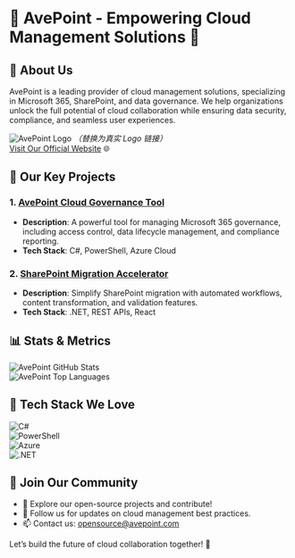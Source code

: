 # 🌟 AvePoint - Empowering Cloud Management Solutions 🌟

## 👋 About Us  
AvePoint is a leading provider of cloud management solutions, specializing in Microsoft 365, SharePoint, and data governance. We help organizations unlock the full potential of cloud collaboration while ensuring data security, compliance, and seamless user experiences.  

![AvePoint Logo](https://example.com/avepoint-logo.png) *（替换为真实 Logo 链接）*  
[Visit Our Official Website](https://www.avepoint.com) 🌐

## 🚀 Our Key Projects  
### 1. [AvePoint Cloud Governance Tool](https://github.com/avepoint/cloud-governance)  
- **Description**: A powerful tool for managing Microsoft 365 governance, including access control, data lifecycle management, and compliance reporting.  
- **Tech Stack**: C#, PowerShell, Azure Cloud  

### 2. [SharePoint Migration Accelerator](https://github.com/avepoint/sp-migration)  
- **Description**: Simplify SharePoint migration with automated workflows, content transformation, and validation features.  
- **Tech Stack**: .NET, REST APIs, React  

## 📊 Stats & Metrics  
![AvePoint GitHub Stats](https://github-readme-stats.vercel.app/api?username=avepoint&show_icons=true&theme=radical)  
![AvePoint Top Languages](https://github-readme-stats.vercel.app/api/top-langs?username=avepoint&layout=compact&theme=vue)  

## 🔧 Tech Stack We Love  
![C#](https://img.shields.io/badge/C%23-239120?style=for-the-badge&logo=c-sharp&logoColor=white)  
![PowerShell](https://img.shields.io/badge/PowerShell-5391FE?style=for-the-badge&logo=powershell&logoColor=white)  
![Azure](https://img.shields.io/badge/Azure-0088CC?style=for-the-badge&logo=azure&logoColor=white)  
![.NET](https://img.shields.io/badge/.NET-512BD4?style=for-the-badge&logo=dotnet&logoColor=white)  

## 👥 Join Our Community  
- 🌟 Explore our open-source projects and contribute!  
- 📢 Follow us for updates on cloud management best practices.  
- 📫 Contact us: opensource@avepoint.com  

Let’s build the future of cloud collaboration together! 🚀
